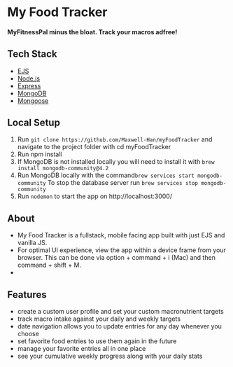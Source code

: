 # My Food Tracker

#### MyFitnessPal minus the bloat.  Track your macros adfree!

## Tech Stack
- [EJS](https://ejs.co/)
- [Node.js](https://nodejs.org/en/)
- [Express](http://expressjs.com/)
- [MongoDB](https://www.mongodb.com/)
- [Mongoose](https://www.mongoosejs.com/)

## Local Setup

1. Run `git clone https://github.com/Maxwell-Han/myFoodTracker` and navigate to the project folder with cd myFoodTracker
2. Run npm install
3. If MongoDB is not installed locally you will need to install it with `brew install mongodb-community@4.2`
4. Run MongoDB locally with the command`brew services start mongodb-community` To stop the database server run `brew services stop mongodb-community`
5. Run `nodemon` to start the app on http://localhost:3000/


## About
- My Food Tracker is a fullstack, mobile facing app built with just EJS and vanilla JS.
- For optimal UI experience, view the app within a device frame from your browser.  This can be done via option + command + i (Mac) and then command + shift + M.
-
## Features
- create a custom user profile and set your custom macronutrient targets
- track macro intake against your daily and weekly targets
- date navigation allows you to update entries for any day whenever you choose
- set favorite food entries to use them again in the future
- manage your favorite entries all in one place
- see your cumulative weekly progress along with your daily stats



